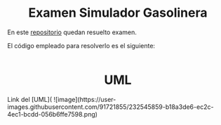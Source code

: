 <h1 align = "center">Examen Simulador Gasolinera</h1>

En este [repositorio](https://github.com/Diegodesantos1/Examen_simulador_gasolinera) quedan resuelto examen.

El código empleado para resolverlo es el siguiente:
```python

```
<h1 align = "center">UML</h1>
Link del [UML](
![image](https://user-images.githubusercontent.com/91721855/232545859-b18a3de6-ec2c-4ec1-bcdd-056b6ffe7598.png)
